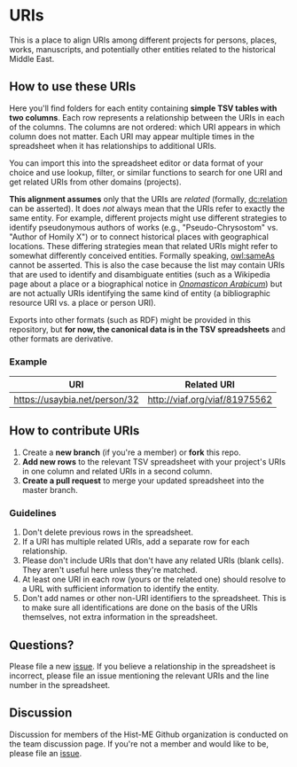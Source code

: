 # URIs
This is a place to align URIs among different projects for persons, places, works, manuscripts, and potentially other entities related to the historical Middle East.

## How to use these URIs
Here you'll find folders for each entity containing **simple TSV tables with two columns**. Each row represents a relationship between the URIs in each of the columns. The columns are not ordered: which URI appears in which column does not matter. Each URI may appear multiple times in the spreadsheet when it has relationships to additional URIs. 

You can import this into the spreadsheet editor or data format of your choice and use lookup, filter, or similar functions to search for one URI and get related URIs from other domains (projects).

**This alignment assumes** only that the URIs are *related* (formally, [dc:relation](http://purl.org/dc/elements/1.1/relation) can be asserted). It does *not* always mean that the URIs refer to exactly the same entity. For example, different projects might use different strategies to identify pseudonymous authors of works (e.g., "Pseudo-Chrysostom" vs. "Author of Homily X") or to connect historical places with geographical locations. These differing strategies mean that related URIs might refer to somewhat differently conceived entities. Formally speaking, [owl:sameAs](https://www.w3.org/TR/owl-ref/#sameAs-def) cannot be asserted. This is also the case because the list may contain URIs that are used to identify and disambiguate entities (such as a Wikipedia page about a place or a biographical notice in [*Onomasticon Arabicum*](https://onomasticon.irht.cnrs.fr/)) but are not actually URIs identifying the same kind of entity (a bibliographic resource URI vs. a place or person URI).

Exports into other formats (such as RDF) might be provided in this repository, but **for now, the canonical data is in the TSV spreadsheets** and other formats are derivative.

### Example
| URI | Related URI |
| --- | --- |
| https://usaybia.net/person/32 | http://viaf.org/viaf/81975562 |

## How to contribute URIs
 1. Create a **new branch** (if you're a member) or **fork** this repo. 
 2. **Add new rows** to the relevant TSV spreadsheet with your project's URIs in one column and related URIs in a second column. 
 3. **Create a pull request** to merge your updated spreadsheet into the master branch.

### Guidelines
 1. Don't delete previous rows in the spreadsheet.
 2. If a URI has multiple related URIs, add a separate row for each relationship.
 3. Please don't include URIs that don't have any related URIs (blank cells). They aren't useful here unless they're matched.
 4. At least one URI in each row (yours or the related one) should resolve to a URL with sufficient information to identify the entity. 
 5. Don't add names or other non-URI identifiers to the spreadsheet. This is to make sure all identifications are done on the basis of the URIs themselves, not extra information in the spreadsheet.

## Questions? 
Please file a new [issue](https://github.com/Hist-ME/URIs/issues).
If you believe a relationship in the spreadsheet is incorrect, please file an issue mentioning the relevant URIs and the line number in the spreadsheet.

## Discussion
Discussion for members of the Hist-ME Github organization is conducted on the team discussion page. If you're not a member and would like to be, please file an [issue](https://github.com/Hist-ME/URIs/issues).
